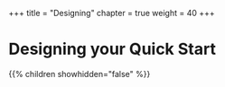 +++
title = "Designing"
chapter = true
weight = 40
+++

# Designing your Quick Start

{{% children showhidden="false" %}}


